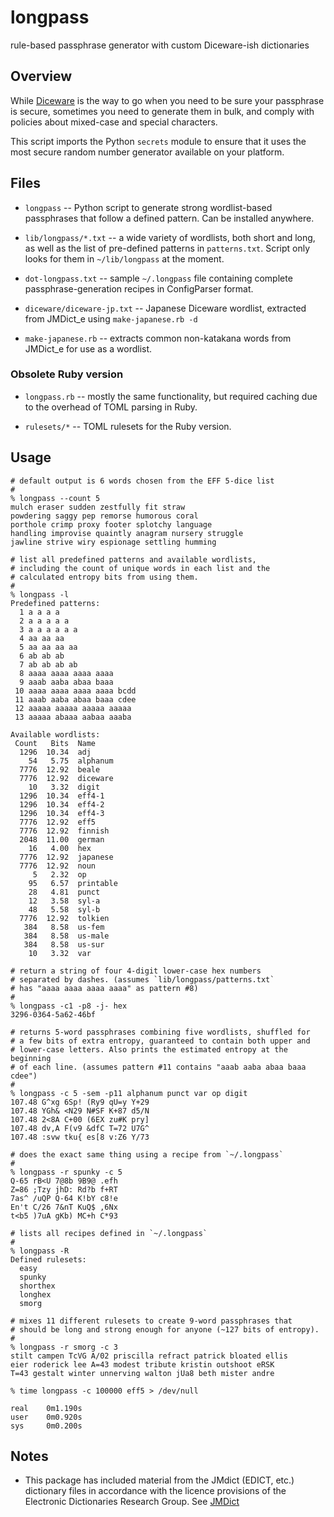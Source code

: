 # longpass
rule-based passphrase generator with custom Diceware-ish dictionaries

## Overview

While [Diceware](http://world.std.com/~reinhold/diceware.html) is the
way to go when you need to be sure your passphrase is secure,
sometimes you need to generate them in bulk, and comply with policies
about mixed-case and special characters.

This script imports the Python `secrets` module to ensure that it
uses the most secure random number generator available on your
platform.

## Files

* `longpass` -- Python script to generate strong wordlist-based
  passphrases that follow a defined pattern. Can be installed anywhere.

* `lib/longpass/*.txt` -- a wide variety of wordlists, both short and
  long, as well as the list of pre-defined patterns in `patterns.txt`.
  Script only looks for them in `~/lib/longpass` at the moment.

* `dot-longpass.txt` -- sample `~/.longpass` file containing complete
  passphrase-generation recipes in ConfigParser format.

* `diceware/diceware-jp.txt` -- Japanese Diceware wordlist, extracted
  from JMDict_e using `make-japanese.rb -d`

* `make-japanese.rb` -- extracts common non-katakana words from JMDict_e
  for use as a wordlist.

### Obsolete Ruby version

* `longpass.rb` -- mostly the same functionality, but required caching
  due to the overhead of TOML parsing in Ruby.

* `rulesets/*` -- TOML rulesets for the Ruby version.

## Usage

```
# default output is 6 words chosen from the EFF 5-dice list
#
% longpass --count 5
mulch eraser sudden zestfully fit straw
powdering saggy pep remorse humorous coral
porthole crimp proxy footer splotchy language
handling improvise quaintly anagram nursery struggle
jawline strive wiry espionage settling humming

# list all predefined patterns and available wordlists,
# including the count of unique words in each list and the
# calculated entropy bits from using them.
#
% longpass -l
Predefined patterns:
  1 a a a a
  2 a a a a a
  3 a a a a a a
  4 aa aa aa
  5 aa aa aa aa
  6 ab ab ab
  7 ab ab ab ab
  8 aaaa aaaa aaaa aaaa
  9 aaab aaba abaa baaa
 10 aaaa aaaa aaaa aaaa bcdd
 11 aaab aaba abaa baaa cdee
 12 aaaaa aaaaa aaaaa aaaaa
 13 aaaaa abaaa aabaa aaaba

Available wordlists:
 Count   Bits  Name
  1296  10.34  adj
    54   5.75  alphanum
  7776  12.92  beale
  7776  12.92  diceware
    10   3.32  digit
  1296  10.34  eff4-1
  1296  10.34  eff4-2
  1296  10.34  eff4-3
  7776  12.92  eff5
  7776  12.92  finnish
  2048  11.00  german
    16   4.00  hex
  7776  12.92  japanese
  7776  12.92  noun
     5   2.32  op
    95   6.57  printable
    28   4.81  punct
    12   3.58  syl-a
    48   5.58  syl-b
  7776  12.92  tolkien
   384   8.58  us-fem
   384   8.58  us-male
   384   8.58  us-sur
    10   3.32  var

# return a string of four 4-digit lower-case hex numbers
# separated by dashes. (assumes `lib/longpass/patterns.txt`
# has "aaaa aaaa aaaa aaaa" as pattern #8)
# 
% longpass -c1 -p8 -j- hex
3296-0364-5a62-46bf

# returns 5-word passphrases combining five wordlists, shuffled for
# a few bits of extra entropy, guaranteed to contain both upper and
# lower-case letters. Also prints the estimated entropy at the beginning
# of each line. (assumes pattern #11 contains "aaab aaba abaa baaa cdee")
#
% longpass -c 5 -sem -p11 alphanum punct var op digit
107.48 G^xg 6Sp! (Ry9 qU=y Y+29
107.48 YGh& <N29 N#SF K+87 d5/N
107.48 2<8A C+00 (6EX zu#K pry]
107.48 dv,A F(v9 &dfC T=72 U7G^
107.48 :svw tku{ es[8 v:Z6 Y/73

# does the exact same thing using a recipe from `~/.longpass`
#
% longpass -r spunky -c 5
Q-65 rB<U 7@8b 9B9@ .efh
Z=86 ;Tzy jhD: Rd?b f+RT
7as^ /uQP Q-64 K!bY c8!e
En't C/26 7&nT KuQ$ ,6Nx
t<b5 )7uA gKb) MC+h C*93

# lists all recipes defined in `~/.longpass`
#
% longpass -R
Defined rulesets:
  easy
  spunky
  shorthex
  longhex
  smorg

# mixes 11 different rulesets to create 9-word passphrases that
# should be long and strong enough for anyone (~127 bits of entropy).
#
% longpass -r smorg -c 3
stilt campen TcVG A/02 priscilla refract patrick bloated ellis
eier roderick lee A=43 modest tribute kristin outshoot eRSK
T=43 gestalt winter unnerving walton jUa8 beth mister andre

% time longpass -c 100000 eff5 > /dev/null

real    0m1.190s
user    0m0.920s
sys     0m0.200s
```

## Notes

* This package has included material from the JMdict (EDICT, etc.)
  dictionary files in accordance with the licence provisions of the
  Electronic Dictionaries Research Group. See
  [JMDict](https://www.edrdg.org/wiki/index.php/JMdict-EDICT_Dictionary_Project)

